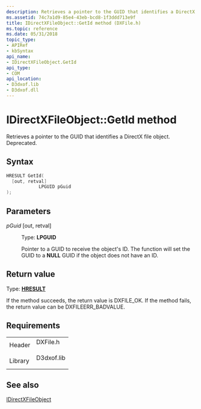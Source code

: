 ```yaml
---
description: Retrieves a pointer to the GUID that identifies a DirectX file object. Deprecated.
ms.assetid: 74c7a1d9-85e4-43eb-bcd8-1f3ddd713e9f
title: IDirectXFileObject::GetId method (DXFile.h)
ms.topic: reference
ms.date: 05/31/2018
topic_type: 
- APIRef
- kbSyntax
api_name: 
- IDirectXFileObject.GetId
api_type: 
- COM
api_location: 
- D3dxof.lib
- D3dxof.dll
---
```


# IDirectXFileObject::GetId method

Retrieves a pointer to the GUID that identifies a DirectX file object. Deprecated.

## Syntax


```C++
HRESULT GetId(
  [out, retval] 
            LPGUID pGuid
);
```



## Parameters

<dl> <dt>

*pGuid* \[out, retval\]
</dt> <dd>

Type: **LPGUID**

Pointer to a GUID to receive the object's ID. The function will set the GUID to a **NULL** GUID if the object does not have an ID.

</dd> </dl>

## Return value

Type: **[**HRESULT**](https://msdn.microsoft.com/library/Bb401631(v=MSDN.10).aspx)**

If the method succeeds, the return value is DXFILE\_OK. If the method fails, the return value can be DXFILEERR\_BADVALUE.

## Requirements



|                    |                                                                                       |
|--------------------|---------------------------------------------------------------------------------------|
| Header<br/>  | <dl> <dt>DXFile.h</dt> </dl>   |
| Library<br/> | <dl> <dt>D3dxof.lib</dt> </dl> |



## See also

<dl> <dt>

[IDirectXFileObject](idirectxfileobject.md)
</dt> </dl>

 

 




